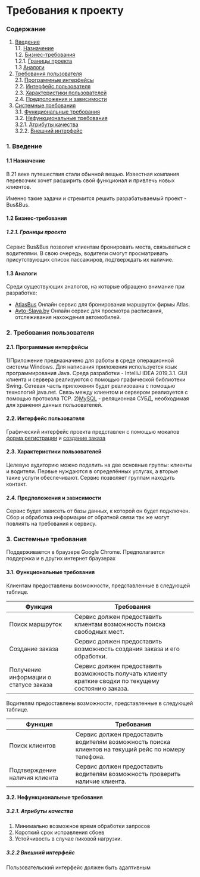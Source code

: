 # Требования к проекту
### Содержание
1. [Введение](#1) <br>
  1.1. [Назначение](#1.1) <br>
  1.2. [Бизнес-требования](#1.2) <br>
      1.2.1. [Границы проекта](#1.2.1) <br>
  1.3 [Аналоги](#1.3) <br>
2. [Требования пользователя](#2) <br>
  2.1. [Программные интерфейсы](#2.1) <br>
  2.2. [Интерфейс пользователя](#2.2) <br>
  2.3. [Характеристики пользователей](#2.3) <br>
  2.4. [Предположения и зависимости](#2.4) <br>
3. [Системные требования](#3.) <br>
  3.1. [Функциональные требования](#3.1) <br>
  3.2. [Нефункциональные требования](#3.2) <br>
     3.2.1. [Атрибуты качества](#3.2.1) <br>
     3.2.2. [Внешний интерфейс](#3.2.2) <br>

### 1. Введение <a name="1"></a>
#### 1.1 Назначение <a name="1.1"></a>
В 21 веке путешествия стали обычной вещью. Известная компания перевозчик хочет расширить свой функционал и привлечь новых клиентов.
 
Именно такие задачи и стремится решить разрабатываемый проект  - Bus&Bus.
#### 1.2 Бизнес-требования <a name="1.2"></a>
##### 1.2.1. Границы проекта <a name="1.2.1"></a>
Сервис Bus&Bus позволит клиентам бронировать места, связываться с водителями. В свою очередь, водители смогут просматривать  присутствующих список пассажиров, подтверждать их наличие.
#### 1.3 Аналоги <a name="1.3"></a>
Среди существующих аналогов, на которые обращено внимание при разработке:
* [AtlasBus](https://atlasbus.by/) Онлайн сервис для бронирования маршруток фирмы Atlas.
* [Avto-Slava.by](https://avto-slava.by/)  Онлайн сервис для просмотра расписания, отслеживания нахождения автомобилей.
### 2. Требования пользователя <a name="2"></a>
#### 2.1. Программные интерфейсы <a name="2.1"></a>
1)Приложение предназначено для работы в среде операционной системы Windows. Для написания приложения используется язык программирования Java. Среда разработки - IntelliJ IDEA 2019.3.1. GUI клиента и сервера реализуются с помощью графической библиотеки Swing. Сетевая часть приложения будет реализована с помощью технологий java.net. Связь между клиентом и сервером реализуется с помощью протокола TCP.
2)[MySQL](https://www.mysql.com/) - реляционная СУБД, необходимая для хранения данных пользователей.
#### 2.2. Интерфейс пользователя <a name="2.2"></a>
Графический интерфейс проекта представлен с помощью мокапов [форма регистрации](https://github.com/antosa2972/BusAndBus/blob/master/documentation/mockups/REGISTER.pdf) и [создание заказа](https://github.com/antosa2972/BusAndBus/blob/master/documentation/mockups/ORDER.pdf) 
#### 2.3. Характеристики пользователей <a name="2.3"></a>
Целевую аудиторию можно поделить на две основные группы: клиенты и водители. Первые нуждаются в определённых услугах, а вторые такие услуги обеспечивают. Сервис позволяет группам находить контакт.
#### 2.4. Предположения и зависимости <a name="2.4"></a>
Сервис будет зависеть от базы данных, к которой он будет подключен. Сбор и обработка информации от обратной связи так же могут повлиять на требования к сервису.
### 3. Системные требования <a name="3"></a>
Поддерживается в браузере Google Chrome. Предполагается поддержка и в других интернет браузерах
#### 3.1. Функциональные требования <a name="3.1"></a>
Клиентам предоставлены возможности, представленные в следующей таблице.

Функция | Требования
--- | ---
Поиск маршруток | Сервис должен предоставить клиентам возможность поиска свободных мест.
Создание заказа | Сервис должен предоставить возможность создания заказа и его обработки.
Получение информации о статусе заказа  | Сервис должен предоставить возможность получать клиенту краткие сводки по текущему состоянию заказа.

Водителям предоставлены возможности, представленные в следующей таблице.

Функция | Требования
--- | ---
Поиск клиентов | Сервис должен предоставить водителям возможность поиска клиентов на текущий рейс по номеру телефона.
Подтверждение наличия клиента | Сервис должен предоставить водителям возможность проверить наличие клиента.

#### 3.2. Нефункциональные требования <a name="3.2"></a>
  ##### 3.2.1. Атрибуты качества <a name="3.2.1"></a>
1) Минимально возможное время обработки запросов
2) Короткий срок исправления сбоев
3) Устойчивость в случае пиковой нагрузки. <br/>
  ##### 3.2.2 Внешний интерфейс <a name="3.2.2"></a>
Пользовательский интерфейс должен быть адаптивным
